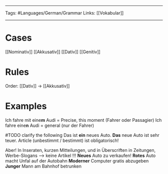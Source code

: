 ___
Tags: #Languages/German/Grammar 
Links: [[Vokabular]]
___
# Cases
[[Nominativ]]
[[Akkusativ]]
[[Dativ]]
[[Genitiv]]

# Rules
Order: [[Dativ]] -> [[Akkusativ]]

# Examples
Ich fahre mit eine**m** Audi = Precise, this moment (Fahrer oder Passagier)
Ich fahre eine**n** Audi = general (nur der Fahrer)

#TODO clarify the following
Das ist **ein** neues Auto. **Das** neue Auto ist sehr teuer. Article (unbestimmt / bestimmt) ist obligatorisch!

Aber! In Inseraten, kurzen Mitteilungen, und in Überscriften in Zeitungen, Werbe-Slogans --> keine Artikel !!!
**Neues** Auto zu verkaufen!
**Rotes** Auto macht Unfal auf der Autobahn
**Moderner** Computer gratis abzugeben
**Junger** Mann am Bahnhof betrunken